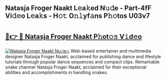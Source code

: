 ## Natasja Froger Naakt L𝚎a𝚔ed N𝚞𝚍e - Part-4fF Vi𝚍𝚎o L𝚎a𝚔s - H𝚘𝚝 O𝚗𝚕yf𝚊ns P𝚑𝚘tos U03v7

# <h2><a href="http://kf2nvp.oniu.top/?m=Natasja+Froger+Naakt">🔗👉 🔴 Natasja Froger Naakt P𝚑ot𝚘𝚜 V𝚒d𝚎o</a></h2>

[![Natasja Froger Naakt Nu𝚍e𝚜](https://i.imgur.com/0qMVB7G.gif)](http://kf2nvp.oniu.top/?m=Natasja+Froger+Naakt)
Web-based entertainer and multimedia designer Natasja Froger Naakt, acclaimed for publishing dance and lifestyle tutorials through popular dance sequences and compact clips. Remarkable snake charmer Natasja Froger Naakt, acclaimed for their exceptional abilities and accomplishments in handling snakes.  
